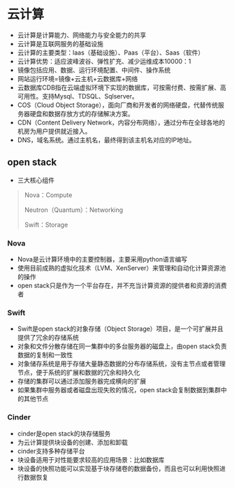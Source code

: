 # 云计算

* 云计算是计算能力、网络能力与安全能力的共享
* 云计算是互联网服务的基础设施
* 云计算的主要类型：laas（基础设施）、Paas（平台）、Saas（软件）
* 云计算优势：适应波峰波谷、弹性扩充、减少运维成本10000：1
* 镜像包括应用、数据、运行环境配置、中间件、操作系统
* 网站运行环境=镜像+云主机+云数据库+网络
* 云数据库CDB指在云端虚拟环境下实现的数据库，可按需付费、按需扩展、高可用性。支持Mysql、TDSQL、Sqlserver。
* COS（Cloud Object Storage），面向厂商和开发者的网络硬盘，代替传统服务器硬盘和数据存放方式的存储解决方案。
* CDN（Content Delivery Network，内容分布网络），通过分布在全球各地的机房为用户提供就近接入。 
* DNS，域名系统。通过主机名，最终得到该主机名对应的IP地址。



## open stack

* 三大核心组件

> Nova：Compute
>
> Neutron（Quantum）：Networking
>
> Swift：Storage

### Nova

* Nova是云计算环境中的主要控制器，主要采用python语言编写
* 使用目前成熟的虚拟化技术（LVM、XenServer）来管理和自动化计算资源池的操作
* open stack只是作为一个平台存在，并不充当计算资源的提供者和资源的消费者

### Swift

* Swift是open stack的对象存储（Object Storage）项目，是一个可扩展并且提供了冗余的存储系统
* 对象和文件分散存储在同一集群中的多台服务器的磁盘上，由open stack负责数据的复制和一致性
* 对象储存系统是用于存储大量静态数据的分布存储系统，没有主节点或者管理节点，便于系统的扩展和数据的冗余和持久化
* 存储的集群可以通过添加服务器完成横向的扩展
* 如果集群中服务器或者磁盘出现失败的情况，open stack会复制数据到集群中的其他节点

### Cinder

* cinder是open stack的块存储服务
* 为云计算提供块设备的创建、添加和卸载
* cinder支持多种存储平台
* 块设备适用于对性能要求较高的应用场景：比如数据库
* 块设备的快照功能可以实现基于块存储卷的数据备份，而且也可以利用快照进行数据恢复